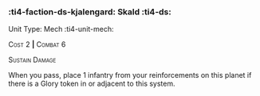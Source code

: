 ### :ti4-faction-ds-kjalengard: **Skald** :ti4-ds:

Unit Type: Mech :ti4-unit-mech:

<span style="font-variant:small-caps;">Cost</span> 2 __|__ <span style="font-variant:small-caps;">Combat</span> 6

<span style="font-variant:small-caps;">Sustain Damage</span>

When you pass, place 1 infantry from your reinforcements on this planet if there is a Glory token in or adjacent to this system.